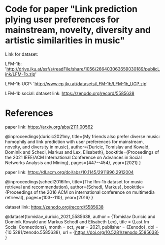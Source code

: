 # Code for paper "Link prediction plying user preferences for mainstream, novelty, diversity and artistic similarities in music"

Link for dataset:

LFM-1b:
'http://drive.jku.at/ssf/s/readFile/share/1056/266403063659030189/publicLink/LFM-1b.zip'

LFM-1b UGP:
'http://www.cp.jku.at/datasets/LFM-1b/LFM-1b_UGP.zip'

LFM-1b social:
dataset link: https://zenodo.org/record/5585638

# References

paper link: https://arxiv.org/abs/2111.00562

@inproceedings{duricic2021my,
title={My friends also prefer diverse music: homophily and link prediction with user preferences for mainstream, novelty, and diversity in music},
author={Duricic, Tomislav and Kowald, Dominik and Schedl, Markus and Lex, Elisabeth},
booktitle={Proceedings of the 2021 IEEE/ACM International Conference on Advances in Social Networks Analysis and Mining},
pages={447--454},
year={2021}
}

paper link: https://dl.acm.org/doi/abs/10.1145/2911996.2912004

@inproceedings{schedl2016lfm,
title={The lfm-1b dataset for music retrieval and recommendation},
author={Schedl, Markus},
booktitle={Proceedings of the 2016 ACM on international conference on multimedia retrieval},
pages={103--110},
year={2016}
}

dataset link: https://zenodo.org/record/5585638

@dataset{tomislav_duricic_2021_5585638,
  author       = {Tomislav Duricic and
                  Dominik Kowald and
                  Markus Schedl and
                  Elisabeth Lex},
  title        = {Last.fm Social Connections},
  month        = oct,
  year         = 2021,
  publisher    = {Zenodo},
  doi          = {10.5281/zenodo.5585638},
  url          = {https://doi.org/10.5281/zenodo.5585638}
}


